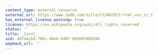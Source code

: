 ```yaml
---
content_type: external-resource
external_url: https://www.imdb.com/title/tt2402927/?ref_=nv_sr_1
has_external_license_warning: true
license: https://en.wikipedia.org/wiki/All_rights_reserved
status: ''
title: _Carol_
uid: 46f4ecbd-f89c-48eb-b407-685697888384
wayback_url: ''
---
```

